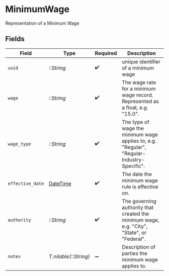 # MinimumWage

Representation of a Minimum Wage


## Fields

| Field                                                                                      | Type                                                                                       | Required                                                                                   | Description                                                                                |
| ------------------------------------------------------------------------------------------ | ------------------------------------------------------------------------------------------ | ------------------------------------------------------------------------------------------ | ------------------------------------------------------------------------------------------ |
| `uuid`                                                                                     | *::String*                                                                                 | :heavy_check_mark:                                                                         | unique identifier of a minimum wage                                                        |
| `wage`                                                                                     | *::String*                                                                                 | :heavy_check_mark:                                                                         | The wage rate for a minimum wage record. Represented as a float, e.g. "15.0".              |
| `wage_type`                                                                                | *::String*                                                                                 | :heavy_check_mark:                                                                         | The type of wage the minimum wage applies to, e.g. "Regular", "Regular-Industry-Specific". |
| `effective_date`                                                                           | [DateTime](https://ruby-doc.org/stdlib-2.6.1/libdoc/date/rdoc/DateTime.html)               | :heavy_check_mark:                                                                         | The date the minimum wage rule is effective on.                                            |
| `authority`                                                                                | *::String*                                                                                 | :heavy_check_mark:                                                                         | The governing authority that created the minimum wage, e.g. "City", "State", or "Federal". |
| `notes`                                                                                    | *T.nilable(::String)*                                                                      | :heavy_minus_sign:                                                                         | Description of parties the minimum wage applies to.                                        |